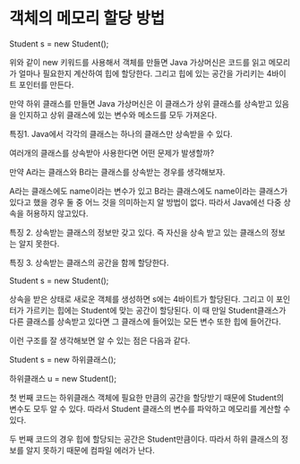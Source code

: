 # 객체의 메모리 할당 방법

Student s = new Student();

위와 같이 new 키워드를 사용해서 객체를 만들면 Java 가상머신은 코드를 읽고 메모리가 얼마나 필요한지 계산하여 힙에 할당한다. 그리고 힙에 있는 공간을 가리키는 4바이트 포인터를 만든다.

만약 하위 클래스를 만들면 Java 가상머신은 이 클래스가 상위 클래스를 상속받고 있음을 인지하고 상위 클래스에 있는 변수와 메소드를 모두 가져온다.

특징1. Java에서 각각의 클래스는 하나의 클래스만 상속받을 수 있다.

여러개의 클래스를 상속받아 사용한다면 어떤 문제가 발생할까?

만약 A라는 클래스와 B라는 클래스를 상속받는 경우를 생각해보자.

A라는 클래스에도 name이라는 변수가 있고 B라는 클래스에도 name이라는 클래스가 있다고 했을 경우 둘 중 어느 것을 의미하는지 알 방법이 없다. 따라서 Java에선 다중 상속을 허용하지 않고있다.

특징 2. 상속받는 클래스의 정보만 갖고 있다. 즉 자신을 상속 받고 있는 클래스의 정보는 알지 못한다.

특징 3. 상속받는 클래스의 공간을 함께 할당한다.

Student s = new Student();

상속을 받은 상태로 새로운 객체를 생성하면 s에는 4바이트가 할당된다. 그리고 이 포인터가 가르키는 힙에는 Student에 맞는 공간이 할당된다. 이 때 만일 Student클래스가 다른 클래스를 상속받고 있다면 그 클래스에 들어있는 모든 변수 또한 힙에 들어간다.

이런 구조를 잘 생각해보면 알 수 있는 점은 다음과 같다.

Student s = new 하위클래스();

하위클래스 u = new Student(); 

첫 번째 코드는 하위클래스 객체에 필요한 만큼의 공간을 할당받기 때문에 Student의 변수도 모두 알 수 있다. 따라서 Student 클래스의 변수를 파악하고 메모리를 계산할 수 있다. 

두 번째 코드의 경우 힙에 할당되는 공간은 Student만큼이다. 따라서 하위 클래스의 정보를 알지 못하기 때문에 컴파일 에러가 난다.
